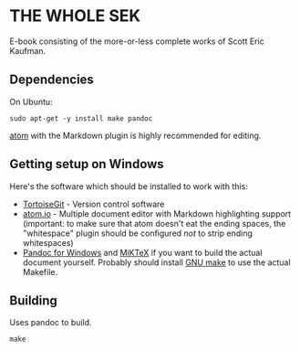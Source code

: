 # THE WHOLE SEK

E-book consisting of the more-or-less complete works of Scott Eric Kaufman.

## Dependencies

On Ubuntu:

```
sudo apt-get -y install make pandoc
```

[atom](http://atom.io) with the Markdown plugin is highly recommended for editing.

## Getting setup on Windows

Here's the software which should be installed to work with this:

 * [TortoiseGit](http://download.tortoisegit.org/tgit/1.8.12.0/TortoiseGit-1.8.12.0-64bit.msi) - Version control software
 * [atom.io](https://atom.io/download/windows) - Multiple document editor with Markdown highlighting support (important: to make sure that atom doesn't eat the ending spaces, the "whitespace" plugin should be configured *not* to strip ending whitespaces)
 * [Pandoc for Windows](https://github.com/jgm/pandoc/releases/download/1.13.2/pandoc-1.13.2-windows.msi) and [MiKTeX](http://mirrors.ctan.org/systems/win32/miktex/setup/basic-miktex-2.9.5105.exe) if you want to build the actual document yourself. Probably should install [GNU make](http://gnuwin32.sourceforge.net/downlinks/make.php) to use the actual Makefile.

## Building

Uses pandoc to build.

```make```

